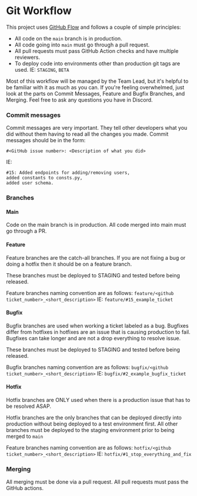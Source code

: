 # Git Workflow

This project uses [GitHub Flow](https://guides.github.com/introduction/flow/) and follows a couple
of simple principles:

* All code on the `main` branch is in production.
* All code going into `main` must go through a pull request.
* All pull requests must pass GitHub Action checks and have multiple reviewers.
* To deploy code into environments other than production git tags are used. IE: `STAGING`, `BETA`

Most of this workflow will be managed by the Team Lead, but it's helpful to be familiar with it
as much as you can. If you're feeling overwhelmed, just look at the parts on Commit Messages, Feature
and Bugfix Branches, and Merging. Feel free to ask any questions you have in Discord.

### Commit messages

Commit messages are very important. They tell other developers what you did without them having to
read all the changes you made. Commit messages should be in the form:

```text
#<GitHub issue number>: <Description of what you did>
```

IE:

```text
#15: Added endpoints for adding/removing users,
added constants to consts.py,
added user schema.
```

### Branches

#### Main

Code on the main branch is in production. All code merged into main must go through a PR.

#### Feature

Feature branches are the catch-all branches. If you are not fixing a bug or doing a hotfix then it
should be on a feature branch.

These branches must be deployed to STAGING and tested before being released.

Feature branches naming convention are as
follows: `feature/<github ticket_number>_<short_description>` IE: `feature/#15_example_ticket`

#### Bugfix

Bugfix branches are used when working a ticket labeled as a bug. Bugfixes differ from hotfixes in
hotfixes are an issue that is causing production to fail. Bugfixes can take longer and are not a
drop everything to resolve issue.

These branches must be deployed to STAGING and tested before being released.

Bugfix branches naming convention are as
follows: `bugfix/<github ticket_number>_<short_description>` IE: `bugfix/#2_example_bugfix_ticket`

#### Hotfix

Hotfix branches are ONLY used when there is a production issue that has to be resolved ASAP.

Hotfix branches are the only branches that can be deployed directly into production without being
deployed to a test environment first. All other branches must be deployed to the staging environment
prior to being merged to `main`

Feature branches naming convention are as
follows: `hotfix/<github ticket_number>_<short_description>` IE: `hotfix/#1_stop_everything_and_fix`

### Merging

All merging must be done via a pull request. All pull requests must pass the GitHub actions.